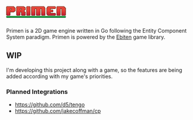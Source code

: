 # ![Primen](assets/primen_logo.png)

Primen is a 2D game engine written in Go following the Entity Component System paradigm. Primen is powered by the [Ebiten](https://github.com/hajimehoshi/ebiten) game library.

## WIP
I'm developing this project along with a game, so the features are being added according with my game's priorities.

### Planned Integrations

* https://github.com/d5/tengo
* https://github.com/jakecoffman/cp